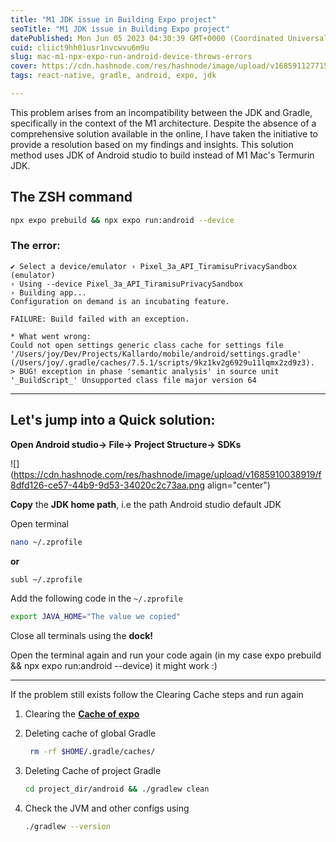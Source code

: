 ```yaml
---
title: "M1 JDK issue in Building Expo project"
seoTitle: "M1 JDK issue in Building Expo project"
datePublished: Mon Jun 05 2023 04:30:39 GMT+0000 (Coordinated Universal Time)
cuid: cliict9hh01usr1nvcwvu6m9u
slug: mac-m1-npx-expo-run-android-device-throws-errors
cover: https://cdn.hashnode.com/res/hashnode/image/upload/v1685911277156/ebfad5a8-0efe-4a8c-b509-d5c1f7739818.jpeg
tags: react-native, gradle, android, expo, jdk

---
```


This problem arises from an incompatibility between the JDK and Gradle, specifically in the context of the M1 architecture. Despite the absence of a comprehensive solution available in the online, I have taken the initiative to provide a resolution based on my findings and insights. This solution method uses JDK of Android studio to build instead of M1 Mac's Termurin JDK.

## **The ZSH command**

```bash
npx expo prebuild && npx expo run:android --device
```

### **The error:**

```plaintext
✔ Select a device/emulator › Pixel_3a_API_TiramisuPrivacySandbox (emulator)
› Using --device Pixel_3a_API_TiramisuPrivacySandbox
› Building app...
Configuration on demand is an incubating feature.

FAILURE: Build failed with an exception.

* What went wrong:
Could not open settings generic class cache for settings file '/Users/joy/Dev/Projects/Kallardo/mobile/android/settings.gradle' (/Users/joy/.gradle/caches/7.5.1/scripts/9kz1kv2g6929u11lqmx2zd9z3).
> BUG! exception in phase 'semantic analysis' in source unit '_BuildScript_' Unsupported class file major version 64
```

---

## **Let's jump into a Quick solution:**

**Open Android studio-&gt; File-&gt; Project Structure-&gt; SDKs**

![](https://cdn.hashnode.com/res/hashnode/image/upload/v1685910038919/f8dfd126-ce57-44b9-9d53-34020c2c73aa.png align="center")

**Copy** the **JDK home path**, i.e the path Android studio default JDK

Open terminal

```bash
nano ~/.zprofile
```

**or**

```bash
subl ~/.zprofile
```

Add the following code in the `~/.zprofile`

```bash
export JAVA_HOME="The value we copied"
```

Close all terminals using the **dock!**

Open the terminal again and run your code again (in my case expo prebuild && npx expo run:android --device) it might work :)

---

If the problem still exists follow the Clearing Cache steps and run again

1. Clearing the [**Cache of expo**](https://docs.expo.dev/troubleshooting/clear-cache-macos-linux/#expo-cli-and-npm)
    
2. Deleting cache of global Gradle
    
    ```bash
     rm -rf $HOME/.gradle/caches/
    ```
    
3. Deleting Cache of project Gradle
    
    ```bash
    cd project_dir/android && ./gradlew clean
    ```
    
4. Check the JVM and other configs using
    
    ```bash
    ./gradlew --version
    ```